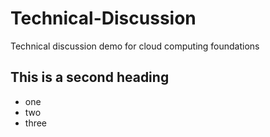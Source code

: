 # Technical-Discussion
Technical discussion demo for cloud computing foundations
## This is a second heading
* one
* two
* three
